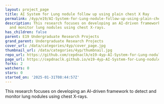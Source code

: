 ```yaml
---
layout: project_page
title: AI System for Lung nodule follow up using plain chest X Ray
permalink: /4yp/e19/AI-System-for-Lung-nodule-follow-up-using-plain-chest-X-Ray/
description: This research focuses on developing an AI-driven framework to detect
  and monitor lung nodules using chest X-rays.
has_children: false
parent: E19 Undergraduate Research Projects
grand_parent: Undergraduate Research Projects
cover_url: /data/categories/4yp/cover_page.jpg
thumbnail_url: /data/categories/4yp/thumbnail.jpg
repo_url: https://github.com/cepdnaclk/e19-4yp-AI-System-for-Lung-nodule-follow-up-using-plain-chest-X-Ray
page_url: https://cepdnaclk.github.io/e19-4yp-AI-System-for-Lung-nodule-follow-up-using-plain-chest-X-Ray
forks: 2
watchers: 0
stars: 0
started_on: '2025-01-31T08:44:57Z'
---
```


This research focuses on developing an AI-driven framework to detect and monitor lung nodules using chest X-rays.